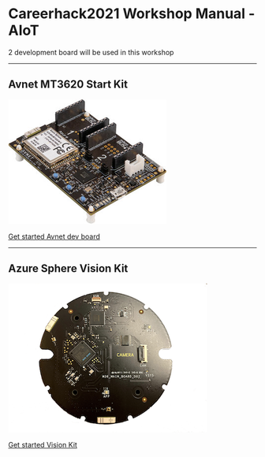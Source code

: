 # Careerhack2021 Workshop Manual - AIoT
2 development board will be used in this workshop

---
## Avnet MT3620 Start Kit
![](./images/avnet-mt3620-sk-g-side.jpg)

[Get started Avnet dev board](./avnet-start-kit.md)

---
## Azure Sphere Vision Kit
![](./images/AzS_vision_kit_front.png)

[Get started Vision Kit](./vision-kit.md)
